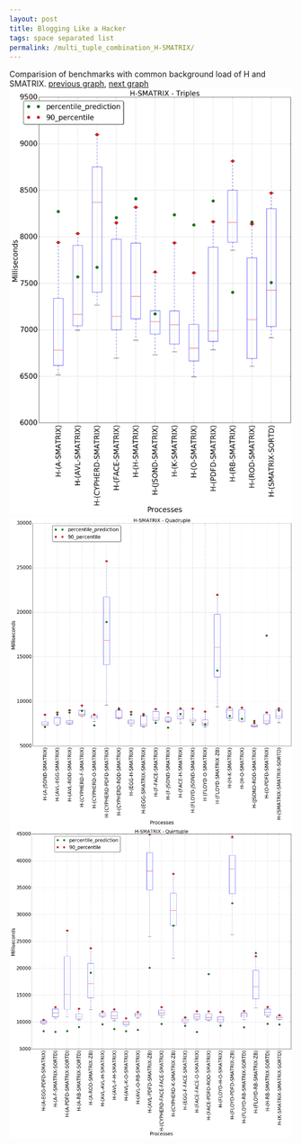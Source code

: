 ```yaml
---
layout: post
title: Blogging Like a Hacker
tags: space separated list
permalink: /multi_tuple_combination_H-SMATRIX/
---
```


Comparision of benchmarks with common background load of H and SMATRIX.
[previous graph](./multi_tuple_combination_H-ROD/), [next graph](./multi_tuple_combination_H-SORTD/)
<img src="./images/triple/H/H-SMATRIX_box.png" alt="graph figure"><img src="./images/quadruple/H/H-SMATRIX_box.png" alt="graph figure"><img src="./images/quintuple/H/H-SMATRIX_box.png" alt="graph figure">